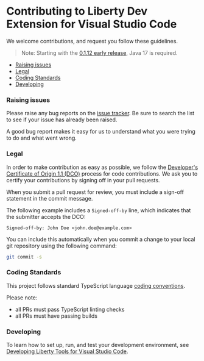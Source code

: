 # Contributing to Liberty Dev Extension for Visual Studio Code

We welcome contributions, and request you follow these guidelines.

> Note: Starting with the [0.1.12 early release](https://github.com/OpenLiberty/liberty-tools-vscode/releases/tag/0.1.12), Java 17 is required.

- [Raising issues](#raising-issues)
- [Legal](#legal)
- [Coding Standards](#coding-standards)
- [Developing](#developing)

### Raising issues

Please raise any bug reports on the [issue tracker](https://github.com/OpenLiberty/open-liberty-tools-vscode/issues). Be sure to search the list to see if your issue has already been raised.

A good bug report makes it easy for us to understand what you were trying to do and what went wrong.

### Legal

In order to make contribution as easy as possible, we follow the [Developer's Certificate of Origin 1.1 (DCO)](https://developercertificate.org/) process for code contributions. We ask you to certify your contributions by signing off in your pull requests.

When you submit a pull request for review, you
must include a sign-off statement in the commit message.

The following example includes a `Signed-off-by` line, which indicates that the
submitter accepts the DCO:

```text
Signed-off-by: John Doe <john.doe@example.com>
```

You can include this automatically when you commit a change to your
local git repository using the following command:

```bash
git commit -s
```

### Coding Standards

This project follows standard TypeScript language [coding conventions](https://github.com/Microsoft/TypeScript/wiki/Coding-guidelines).

Please note:

- all PRs must pass TypeScript linting checks
- all PRs must have passing builds

### Developing

To learn how to set up, run, and test your development environment, see [Developing Liberty Tools for Visual Studio Code](DEVELOPING.md).
